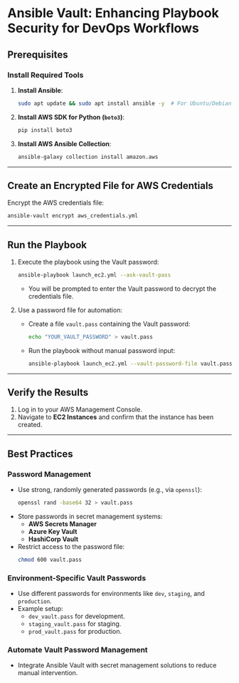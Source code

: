 # Ansible Vault: Enhancing Playbook Security for DevOps Workflows

## **Prerequisites**

### Install Required Tools
1. **Install Ansible**:
   ```bash
   sudo apt update && sudo apt install ansible -y  # For Ubuntu/Debian
   ```
2. **Install AWS SDK for Python (`boto3`)**:
   ```bash
   pip install boto3
   ```
3. **Install AWS Ansible Collection**:
   ```bash
   ansible-galaxy collection install amazon.aws
   ```

---

## **Create an Encrypted File for AWS Credentials**

Encrypt the AWS credentials file:
```bash
ansible-vault encrypt aws_credentials.yml
```

---

## **Run the Playbook**

1. Execute the playbook using the Vault password:
   ```bash
   ansible-playbook launch_ec2.yml --ask-vault-pass
   ```
   - You will be prompted to enter the Vault password to decrypt the credentials file.

2. Use a password file for automation:
   - Create a file `vault.pass` containing the Vault password:
     ```bash
     echo "YOUR_VAULT_PASSWORD" > vault.pass
     ```
   - Run the playbook without manual password input:
     ```bash
     ansible-playbook launch_ec2.yml --vault-password-file vault.pass
     ```

---

## **Verify the Results**

1. Log in to your AWS Management Console.
2. Navigate to **EC2 Instances** and confirm that the instance has been created.

---

## **Best Practices**

### Password Management
- Use strong, randomly generated passwords (e.g., via `openssl`):
  ```bash
  openssl rand -base64 32 > vault.pass
  ```
- Store passwords in secret management systems:
  - **AWS Secrets Manager**
  - **Azure Key Vault**
  - **HashiCorp Vault**
- Restrict access to the password file:
  ```bash
  chmod 600 vault.pass
  ```

### Environment-Specific Vault Passwords
- Use different passwords for environments like `dev`, `staging`, and `production`.
- Example setup:
  - `dev_vault.pass` for development.
  - `staging_vault.pass` for staging.
  - `prod_vault.pass` for production.

### Automate Vault Password Management
- Integrate Ansible Vault with secret management solutions to reduce manual intervention.





